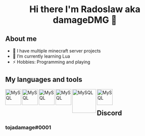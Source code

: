 <h1 align="center">Hi there I'm Radoslaw aka damageDMG 👋</h1>


## About me
- 🔭 I have multiple minecraft server projects
- 🌱 I’m currently learning Lua
- ⚡ Hobbies: Programming and playing

## My languages and tools
<img align="left" alt="MySQL" width="50px" src="https://upload.wikimedia.org/wikipedia/commons/thumb/9/9c/IntelliJ_IDEA_Icon.svg/2048px-IntelliJ_IDEA_Icon.svg.png" />
<img align="left" alt="MySQL" width="50px" src="https://upload.wikimedia.org/wikipedia/commons/thumb/9/99/Unofficial_JavaScript_logo_2.svg/1200px-Unofficial_JavaScript_logo_2.svg.png" />
<img align="left" alt="MySQL" width="50px" src="https://i.imgur.com/Vcmvpj7.png" />
<img align="left" alt="MySQL" width="50px" src="https://upload.wikimedia.org/wikipedia/commons/thumb/9/9a/Visual_Studio_Code_1.35_icon.svg/1024px-Visual_Studio_Code_1.35_icon.svg.png" />
<img align="left" alt="MySQL" width="75px" src="https://i.imgur.com/95MYBc6.png" />
<img align="left" alt="MySQL" width="50px" src="https://upload.wikimedia.org/wikipedia/commons/thumb/c/cf/Lua-Logo.svg/240px-Lua-Logo.svg.png" />
<br>
<br>

## Discord

### tojadamage#0001




